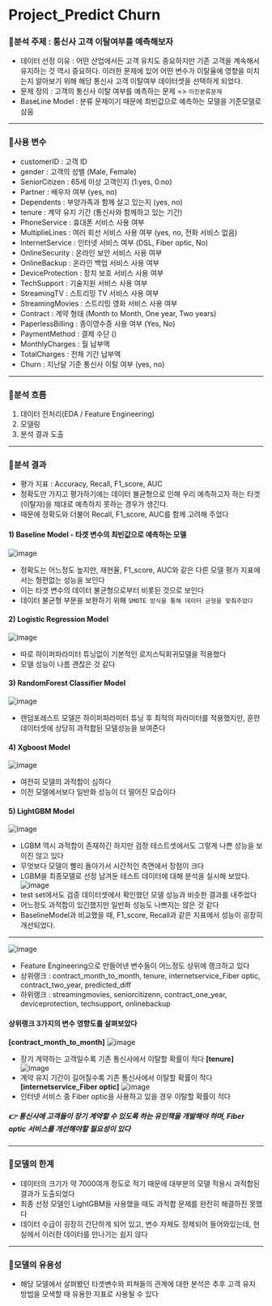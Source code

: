 # Project_Predict Churn
### 📍분석 주제 : 통신사 고객 이탈여부를 예측해보자
* 데이터 선정 이유 : 어떤 산업에서든 고객 유치도 중요하지만 기존 고객을 계속해서 유지하는 것 역시 중요하다. 이러한 문제에 있어 어떤 변수가 이탈율에 영향을 미치는지 알아보기 위해 해당 통신사 고객 이탈여부 데이터셋을 선택하게 되었다.
* 문제 정의 : 고객의 통신사 이탈 여부를 예측하는 문제 => `이진분류문제`
* BaseLine Model : 분류 문제이기 때문에 최빈값으로 예측하는 모델을 기준모델로 삼음
---
### 📍사용 변수
* customerID : 고객 ID
* gender : 고객의 성별 (Male, Female)
* SeniorCitizen : 65세 이상 고객인지 (1:yes, 0:no)
* Partner : 배우자 여부 (yes, no)
* Dependents : 부양가족과 함께 살고 있는지 (yes, no)
* tenure : 계약 유지 기간 (통신사와 함께하고 있는 기간)
* PhoneService : 휴대폰 서비스 사용 여부
* MultiplieLines : 여러 회선 서비스 사용 여부 (yes, no, 전화 서비스 없음)
* InternetService : 인터넷 서비스 여부 (DSL, Fiber optic, No)
* OnlineSecurity : 온라인 보안 서비스 사용 여부
* OnlineBackup : 온라인 백업 서비스 사용 여부
* DeviceProtection : 장치 보호 서비스 사용 여부
* TechSupport : 기술지원 서비스 사용 여부
* StreamingTV : 스트리밍 TV 서비스 사용 여부
* StreamingMovies : 스트리밍 영화 서비스 사용 여부
* Contract : 계약 형태 (Month to Month, One year, Two years)
* PaperlessBilling : 종이영수증 사용 여부 (Yes, No)
* PaymentMethod : 결제 수단 ()
* MonthlyCharges : 월 납부액
* TotalCharges : 전체 기간 납부액
* Churn : 지난달 기준 통신사 이탈 여부 (yes, no)
---
### 📍분석 흐름
1. 데이터 전처리(EDA / Feature Engineering)
2. 모델링
3. 분석 결과 도출
---
### 📍분석 결과
* 평가 지표 : Accuracy, Recall, F1_score, AUC
* 정확도만 가지고 평가하기에는 데이터 불균형으로 인해 우리 예측하고자 하는 타겟(이탈자)을 제대로 예측하지 못하는 경우가 생긴다.
* 때문에 정확도와 더불어 Recall, F1_score, AUC를 함께 고려해 주었다
#### 1) Baseline Model - 타겟 변수의 최빈값으로 예측하는 모델
![image](https://user-images.githubusercontent.com/109488657/193443270-a3bc27a1-e56a-4398-a93a-0cc516c13725.png)
* 정확도는 어느정도 높지만, 재현율, F1_score, AUC와 같은 다른 모델 평가 지표에서는 형편없는 성능을 보인다
* 이는 타겟 변수의 데이터 불균형으로부터 비롯된 것으로 보인다
* 데이터 불균형 부분을 보완하기 위해 `SMOTE 방식을 통해 데이터 균형을 맞춰주었다`

#### 2) Logistic Regression Model
![image](https://user-images.githubusercontent.com/109488657/193443379-f544dd50-74a3-454b-bbfa-5b3ce6da19e6.png)
* 따로 하이퍼파라미터 튜닝없이 기본적인 로지스틱회귀모델을 적용했다
* 모델 성능이 나름 괜찮은 것 같다

#### 3) RandomForest Classifier Model
![image](https://user-images.githubusercontent.com/109488657/193443437-5bb98278-bef3-4d40-b7f4-2b2e46afb43a.png)
* 랜덤포레스트 모델은 하이퍼파라미터 튜닝 후 최적의 파라미터를 적용했지만, 훈련데이터셋에 상당히 과적합된 모델성능을 보여준다

#### 4) Xgboost Model
![image](https://user-images.githubusercontent.com/109488657/193443606-74e0e163-c3d7-46e8-80ff-5af706e300ca.png)
* 여전히 모델의 과적합이 심하다
* 이전 모델에서보다 일반화 성능이 더 떨어진 모습이다

#### 5) LightGBM Model
![image](https://user-images.githubusercontent.com/109488657/193443646-0c8b1802-5dee-4655-b654-d4c081c963ea.png)
* LGBM 역시 과적합이 존재하긴 하지만 검정 테스트셋에서도 그렇게 나쁜 성능을 보이진 않고 있다
* 무엇보다 모델이 빨리 돌아가서 시간적인 측면에서 장점이 크다
* LGBM을 최종모델로 선정 남겨둔 테스트 데이터에 대해 분석을 실시해 보았다.
![image](https://user-images.githubusercontent.com/109488657/193443655-f0546e82-7f97-4eaf-8cb1-211f05be0e02.png)
* test set에서도 검증 데이터셋에서 확인했던 모델 성능과 비슷한 결과를 내주었다
* 어느정도 과적합이 있긴했지만 일반화 성능도 나쁘지는 않은 것 같다
* BaselineModel과 비교했을 때, F1_score, Recall과 같은 지표에서 성능이 굉장히 개선되었다.
---
![image](https://user-images.githubusercontent.com/109488657/193443674-53eab11e-ef68-4eff-befa-53e082fb2b91.png)
* Feature Engineering으로 만들어낸 변수들이 어느정도 상위에 랭크하고 있다
* 상위랭크 : contract_month_to_month, tenure, internetservice_Fiber optic, contract_two_year, predicted_diff
* 하위랭크 : streamingmovies, seniorcitizenn, contract_one_year, deviceprotection, techsupport, onlinebackup
#### 상위랭크 3가지의 변수 영향도를 살펴보았다
**[contract_month_to_month]**
![image](https://user-images.githubusercontent.com/109488657/193443702-0f3f369c-dc00-43d2-89d1-8b07f968bfea.png)
* 장기 계약하는 고객일수록 기존 통신사에서 이탈할 확률이 적다
**[tenure]**
![image](https://user-images.githubusercontent.com/109488657/193443704-d204b2a0-62bc-44e4-bb45-8ee68487d14d.png)
* 계약 유지 기간이 길어질수록 기존 통신사에서 이탈할 확률이 적다
**[internetservice_Fiber optic]**
![image](https://user-images.githubusercontent.com/109488657/193443716-1e6b20b3-e480-4fbd-aaa4-4fb644bf2335.png)
* 인터넷 서비스 중 Fiber optic을 사용하고 있을 경우 이탈할 확률이 적다

##### 👉 통신사에 고객들이 장기 계약할 수 있도록 하는 유인책을 개발해야 하며, Fiber optic 서비스를 개선해야할 필요성이 있다
---
### 📍모델의 한계
* 데이터의 크기가 약 7000여개 정도로 적기 때문에 대부분의 모델 적용시 과적합된 결과가 도출되었다 
* 최종 선정 모델인 LightGBM을 사용했을 때도 과적합 문제를 완전히 해결하진 못했다
* 데이터 수급이 굉장히 간단하게 되어 있고, 변수 자체도 정제되어 들어와있는데, 현실에서 이러한 데이터를 만나기는 쉽지 않다
---
### 📍모델의 유용성
* 해당 모델에서 살펴봤던 타겟변수와 피쳐들의 관계에 대한 분석은 추후 고객 유지 방법을 모색할 때 유용한 지표로 사용될 수 있다
